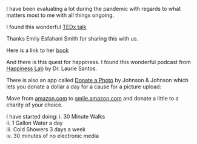 
I have been evaluating a lot during the pandemic with regards to what matters most to me with all things ongoing.

I found this wonderful 
[TEDx talk](https://lnkd.in/gyT7Caa)

Thanks Emily Esfahani Smith for sharing this with us.

Here is a link to her 
[book](https://lnkd.in/gBBSNaj)

And there is this quest for happiness. I found this wonderful podcast from [Happiness Lab](https://lnkd.in/guavPyc) by Dr. Laurie Santos.


There is also an app called [Donate a Photo](https://lnkd.in/gtTr9Hh) by Johnson & Johnson which lets you donate a dollar a day for a cause for a picture upload:


Move from [amazon.com](https://www.amazon.com/) to [smile.amazon.com](https://smile.amazon.com/) and donate a little to a charity of your choice.

I have started doing:
i. 30 Minute Walks  
ii. 1 Gallon Water a day  
iii. Cold Showers 3 days a week  
iv. 30 minutes of no electronic media  

